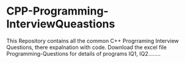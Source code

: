 # CPP-Programming-InterviewQueastions
This Repository contains all the common C++ Progrraming Interview Questions, there expalnation with code. Download the excel file Programming-Questions for details of programs IQ1, IQ2........
